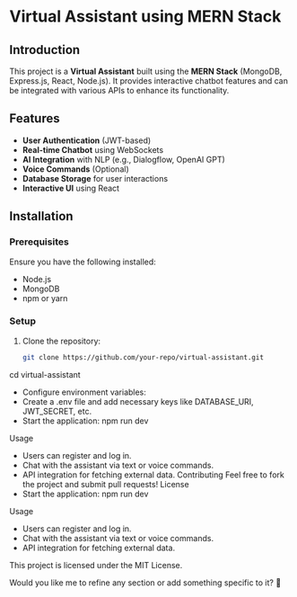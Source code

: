 # Virtual Assistant using MERN Stack

## Introduction
This project is a **Virtual Assistant** built using the **MERN Stack** (MongoDB, Express.js, React, Node.js). It provides interactive chatbot features and can be integrated with various APIs to enhance its functionality.

## Features
- **User Authentication** (JWT-based)
- **Real-time Chatbot** using WebSockets
- **AI Integration** with NLP (e.g., Dialogflow, OpenAI GPT)
- **Voice Commands** (Optional)
- **Database Storage** for user interactions
- **Interactive UI** using React

## Installation

### Prerequisites
Ensure you have the following installed:
- Node.js
- MongoDB
- npm or yarn
### Setup
1. Clone the repository:
   ```sh
   git clone https://github.com/your-repo/virtual-assistant.git

cd virtual-assistant
- Configure environment variables:
- Create a .env file and add necessary keys like DATABASE_URI, JWT_SECRET, etc.
- Start the application:
npm run dev


Usage
- Users can register and log in.
- Chat with the assistant via text or voice commands.
- API integration for fetching external data.
Contributing
Feel free to fork the project and submit pull requests!
License
- Start the application:
npm run dev



Usage
- Users can register and log in.
- Chat with the assistant via text or voice commands.
- API integration for fetching external data.

This project is licensed under the MIT License.

Would you like me to refine any section or add something specific to it? 🚀


